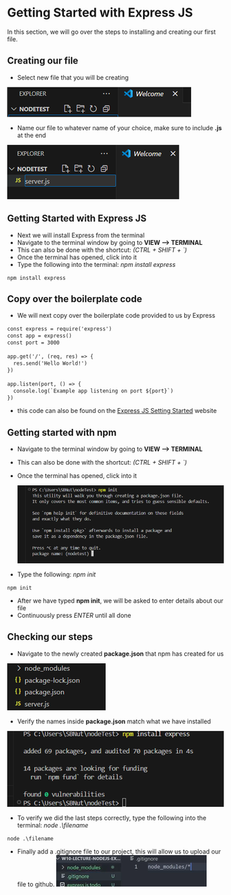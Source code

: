 
# Getting Started with Express JS

In this section, we will go over the steps to installing and creating our first file.

## Creating our file
- Select new file that you will be creating
  
![NewFile](./Task1/NewFile(1).png)

- Name our file to whatever name of your choice, make sure to include **.js** at the end

![NewFile](./Task1/NameFile(2).png)

## Getting Started with Express JS
- Next we will install Express from the terminal
- Navigate to the terminal window by going to **VIEW --> TERMINAL**
- This can also be done with the shortcut: *(CTRL + SHIFT + `)*
- Once the terminal has opened, click into it
- Type the following into the terminal: *npm install express*
```
npm install express
```

## Copy over the boilerplate code
- We will next copy over the boilerplate code provided to us by Express
```
const express = require('express')
const app = express()
const port = 3000

app.get('/', (req, res) => {
  res.send('Hello World!')
})

app.listen(port, () => {
  console.log(`Example app listening on port ${port}`)
})
```
- this code can also be found on the [Express JS Setting Started](https://expressjs.com/en/starter/installing.html) website


## Getting started with npm
- Navigate to the terminal window by going to **VIEW --> TERMINAL**
- This can also be done with the shortcut: *(CTRL + SHIFT + `)*
- Once the terminal has opened, click into it

  ![Init](./Task1/npmINIT(4).png)
- Type the following: *npm init*
```
npm init
```

- After we have typed **npm init**, we will be asked to enter details about our file
- Continuously press *ENTER* until all done

## Checking our steps
- Navigate to the newly created **package.json** that npm has created for us
  
![package](./Task1/verifyResults(7).png)

- Verify the names inside **package.json** match what we have installed

![Express](./Task1/intialization(3).png)

- To verify we did the last steps correctly, type the following into the terminal: *node .\filename*
```
node .\filename
```

- Finally add a .gitignore file to our project, this will allow us to upload our file to github.
![gitIgnore](./Task1/gitIgnore.png)


